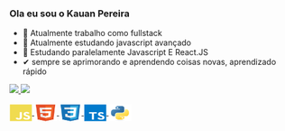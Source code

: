 ### Ola eu sou o Kauan Pereira
- 🔭  Atualmente trabalho como fullstack
- 🌱 Atualmente estudando javascript avançado 
- 🌱 Estudando paralelamente Javascript E React.JS
-  ✔ sempre se aprimorando e aprendendo coisas novas, aprendizado rápido

<div>
  <a href="https://github.com/KAUANPEREIRA">
  <img height="180em" src="https://github-readme-stats.vercel.app/api?username=KAUANPEREIRA&show_icons=true&theme=dark&include_all_commits=true&count_private=true"/>
  <img height="180em" src="https://github-readme-stats.vercel.app/api/top-langs/?username=KAUANPEREIRA&layout=compact&langs_count=7&theme=dark"/>
</div>

<div style = "display: inline_block"><br>
   <img align="center" alt="Rafa-Ts" height="30" width="40" src="https://raw.githubusercontent.com/devicons/devicon/master/icons/javascript/javascript-plain.svg">
  <img align="center" alt="Rafa-Ts" height="30" width="40" src="https://raw.githubusercontent.com/devicons/devicon/master/icons/html5/html5-original.svg"> 
  <img align="center" alt="Rafa-Ts" height="30" width="40" src="https://raw.githubusercontent.com/devicons/devicon/master/icons/css3/css3-original.svg">
  <img align="center" alt="Rafa-Ts" height="30" width="40" src="https://raw.githubusercontent.com/devicons/devicon/master/icons/typescript/typescript-plain.svg">
   <img align="center" alt="Rafa-Ts" height="30" width="40" src="https://raw.githubusercontent.com/devicons/devicon/master/icons/python/python-original.svg">
  
 </div>





